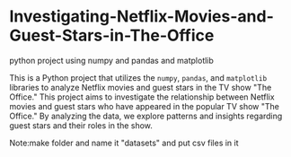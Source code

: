 # Investigating-Netflix-Movies-and-Guest-Stars-in-The-Office
python project using numpy and pandas and matplotlib 


This is a Python project that utilizes the `numpy`, `pandas`, and `matplotlib` libraries to analyze Netflix movies and guest stars in the TV show "The Office."
This project aims to investigate the relationship between Netflix movies and guest stars who have appeared in the popular TV show "The Office." By analyzing the data, we explore patterns and insights regarding guest stars and their roles in the show.

Note:make folder and name it "datasets" and put csv files in it

